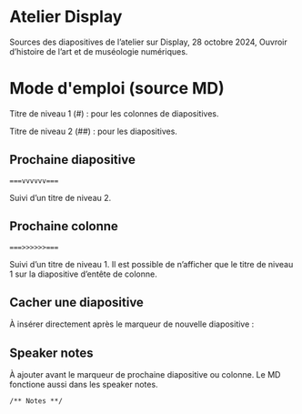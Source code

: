 # Atelier Display

Sources des diapositives de l’atelier sur Display, 28 octobre 2024, Ouvroir d’histoire de l’art et de muséologie numériques.

# Mode d'emploi (source MD)

Titre de niveau 1 (#) : pour les colonnes de diapositives.

Titre de niveau 2 (##) : pour les diapositives.

## Prochaine diapositive

```
===vvvvvv===
```

Suivi d’un titre de niveau 2.

## Prochaine colonne

```
===>>>>>>===
```

Suivi d’un titre de niveau 1. Il est possible de n’afficher que le titre de niveau 1 sur la diapositive d’entête de colonne.

## Cacher une diapositive

À insérer directement après le marqueur de nouvelle diapositive :

<!-- .slide: data-visibility="hidden" -->

## Speaker notes

À ajouter avant le marqueur de prochaine diapositive ou colonne. Le MD fonctione aussi dans les speaker notes.

```
/** Notes **/
```
